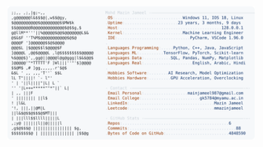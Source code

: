 <picture>
  <source srcset="https://raw.githubusercontent.com/mmazinjameel/mmazinjameel/main/dark_mode.svg?v=1739527783" media="(prefers-color-scheme: dark)">
  <img src="https://raw.githubusercontent.com/mmazinjameel/mmazinjameel/main/light_mode.svg?v=1739527783">
</picture>
